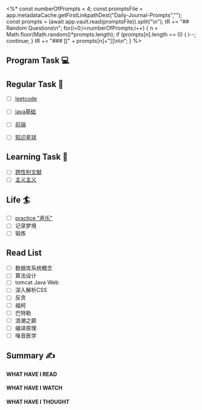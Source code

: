 <%*
const numberOfPrompts = 4;
const promptsFile = app.metadataCache.getFirstLinkpathDest("Daily-Journal-Prompts","");
const prompts = (await app.vault.read(promptsFile)).split("\n");
tR += "## Random Questions\n";
for(i=0;i<numberOfPrompts;i++) {
  n = Math.floor(Math.random()*prompts.length);
  if (prompts[n].length == 0) {
	  i--;
	  continue;
  }
  tR += "### [[" + prompts[n]+"]]\n\n";
}
%>

## Program Task  💻

## Regular Task  🤡
- [ ] [leetcode](https://leetcode.cn/study-plan/dynamic-programming/?progress=3yzxhug)
- [ ] [java基础](https://javaguide.cn/java/basis/java-basic-questions-01.html#%E5%9F%BA%E7%A1%80%E6%A6%82%E5%BF%B5)
- [ ] [前端](https://web.qianguyihao.com)
- [ ] [知识星球](http://svip.iocoder.cn/index/index.html)


## Learning Task 🎯
- [ ] [跨性别文献](https://transreads.org/tag/article/)
- [ ] [主义主义](https://space.bilibili.com/23191782/channel/seriesdetail?sid=1424248)

## Life 🏄
- [ ] [practice "声乐"](https://docs.google.com/spreadsheets/d/1F0zsAOoyfBXu63_U2zy0et0Ku1OxZ0DCDKUsEI5Ebjs/edit#gid=1676784532)
- [ ] 记录梦境
- [ ] 锻炼

## Read List
- [ ] 数据库系统概念
- [ ] 算法设计
- [ ] tomcat Java Web
- [ ] 深入解析CSS
- [ ] 反贪
- [ ] 福柯
- [ ] 巴特勒
- [ ] 浪潮之巅
- [ ] 编译原理
- [ ] 嗓音医学

## Summary ✍
####  WHAT HAVE I READ

#### WHAT HAVE I WATCH

#### WHAT HAVE I THOUGHT
